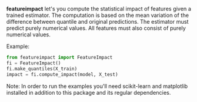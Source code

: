 **featureimpact** let's you compute the statistical impact of features given
a trained estimator. The computation is based on the mean variation
of the difference between quantile and original predictions. The estimator must
predict purely numerical values. All features must also consist of purely
numerical values.

Example:
```python
from featureimpact import FeatureImpact
fi = FeatureImpact()
fi.make_quantiles(X_train)
impact = fi.compute_impact(model, X_test)
```

Note: In order to run the examples you'll need scikit-learn and matplotlib
installed in addition to this package and its regular dependencies.
